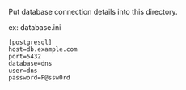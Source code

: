 Put database connection details into this directory.

ex: database.ini

```
[postgresql]
host=db.example.com
port=5432
database=dns
user=dns
password=P@ssw0rd
```

